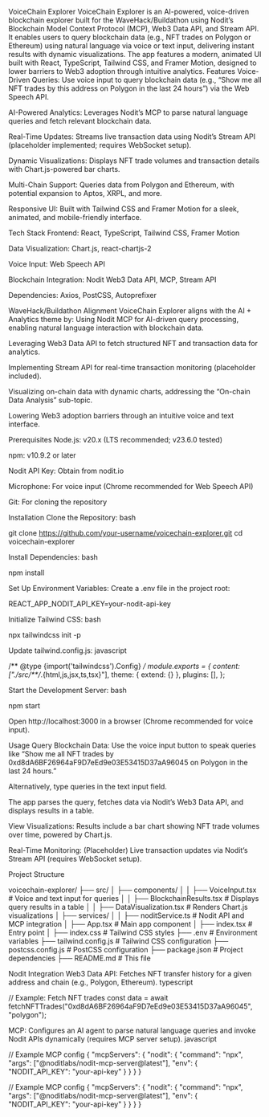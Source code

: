 VoiceChain Explorer
VoiceChain Explorer is an AI-powered, voice-driven blockchain explorer built for the WaveHack/Buildathon using Nodit’s Blockchain Model Context Protocol (MCP), Web3 Data API, and Stream API. It enables users to query blockchain data (e.g., NFT trades on Polygon or Ethereum) using natural language via voice or text input, delivering instant results with dynamic visualizations. The app features a modern, animated UI built with React, TypeScript, Tailwind CSS, and Framer Motion, designed to lower barriers to Web3 adoption through intuitive analytics.
Features
Voice-Driven Queries: Use voice input to query blockchain data (e.g., “Show me all NFT trades by this address on Polygon in the last 24 hours”) via the Web Speech API.

AI-Powered Analytics: Leverages Nodit’s MCP to parse natural language queries and fetch relevant blockchain data.

Real-Time Updates: Streams live transaction data using Nodit’s Stream API (placeholder implemented; requires WebSocket setup).

Dynamic Visualizations: Displays NFT trade volumes and transaction details with Chart.js-powered bar charts.

Multi-Chain Support: Queries data from Polygon and Ethereum, with potential expansion to Aptos, XRPL, and more.

Responsive UI: Built with Tailwind CSS and Framer Motion for a sleek, animated, and mobile-friendly interface.

Tech Stack
Frontend: React, TypeScript, Tailwind CSS, Framer Motion

Data Visualization: Chart.js, react-chartjs-2

Voice Input: Web Speech API

Blockchain Integration: Nodit Web3 Data API, MCP, Stream API

Dependencies: Axios, PostCSS, Autoprefixer

WaveHack/Buildathon Alignment
VoiceChain Explorer aligns with the AI + Analytics theme by:
Using Nodit MCP for AI-driven query processing, enabling natural language interaction with blockchain data.

Leveraging Web3 Data API to fetch structured NFT and transaction data for analytics.

Implementing Stream API for real-time transaction monitoring (placeholder included).

Visualizing on-chain data with dynamic charts, addressing the “On-chain Data Analysis” sub-topic.

Lowering Web3 adoption barriers through an intuitive voice and text interface.

Prerequisites
Node.js: v20.x (LTS recommended; v23.6.0 tested)

npm: v10.9.2 or later

Nodit API Key: Obtain from nodit.io

Microphone: For voice input (Chrome recommended for Web Speech API)

Git: For cloning the repository

Installation
Clone the Repository:
bash

git clone https://github.com/your-username/voicechain-explorer.git
cd voicechain-explorer

Install Dependencies:
bash

npm install

Set Up Environment Variables:
Create a .env file in the project root:

REACT_APP_NODIT_API_KEY=your-nodit-api-key

Initialize Tailwind CSS:
bash

npx tailwindcss init -p

Update tailwind.config.js:
javascript

/** @type {import('tailwindcss').Config} */
module.exports = {
  content: ["./src/**/*.{html,js,jsx,ts,tsx}"],
  theme: { extend: {} },
  plugins: [],
};

Start the Development Server:
bash

npm start

Open http://localhost:3000 in a browser (Chrome recommended for voice input).

Usage
Query Blockchain Data:
Use the voice input button to speak queries like “Show me all NFT trades by 0xd8dA6BF26964aF9D7eEd9e03E53415D37aA96045 on Polygon in the last 24 hours.”

Alternatively, type queries in the text input field.

The app parses the query, fetches data via Nodit’s Web3 Data API, and displays results in a table.

View Visualizations:
Results include a bar chart showing NFT trade volumes over time, powered by Chart.js.

Real-Time Monitoring:
(Placeholder) Live transaction updates via Nodit’s Stream API (requires WebSocket setup).

Project Structure

voicechain-explorer/
├── src/
│   ├── components/
│   │   ├── VoiceInput.tsx        # Voice and text input for queries
│   │   ├── BlockchainResults.tsx # Displays query results in a table
│   │   ├── DataVisualization.tsx # Renders Chart.js visualizations
│   ├── services/
│   │   ├── noditService.ts       # Nodit API and MCP integration
│   ├── App.tsx                   # Main app component
│   ├── index.tsx                 # Entry point
│   ├── index.css                 # Tailwind CSS styles
├── .env                          # Environment variables
├── tailwind.config.js            # Tailwind CSS configuration
├── postcss.config.js             # PostCSS configuration
├── package.json                  # Project dependencies
├── README.md                     # This file

Nodit Integration
Web3 Data API: Fetches NFT transfer history for a given address and chain (e.g., Polygon, Ethereum).
typescript

// Example: Fetch NFT trades
const data = await fetchNFTTrades("0xd8dA6BF26964aF9D7eEd9e03E53415D37aA96045", "polygon");

MCP: Configures an AI agent to parse natural language queries and invoke Nodit APIs dynamically (requires MCP server setup).
javascript

// Example MCP config
{
  "mcpServers": {
    "nodit": {
      "command": "npx",
      "args": ["@noditlabs/nodit-mcp-server@latest"],
      "env": { "NODIT_API_KEY": "your-api-key" }
    }
  }
}





// Example MCP config
{
  "mcpServers": {
    "nodit": {
      "command": "npx",
      "args": ["@noditlabs/nodit-mcp-server@latest"],
      "env": { "NODIT_API_KEY": "your-api-key" }
    }
  }
}